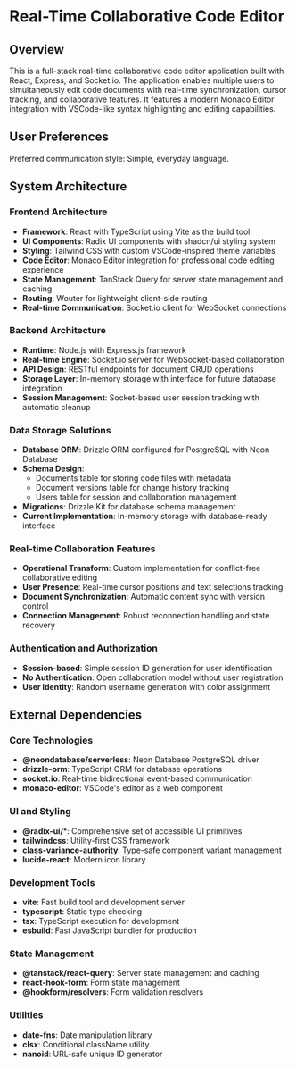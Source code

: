 # Real-Time Collaborative Code Editor

## Overview

This is a full-stack real-time collaborative code editor application built with React, Express, and Socket.io. The application enables multiple users to simultaneously edit code documents with real-time synchronization, cursor tracking, and collaborative features. It features a modern Monaco Editor integration with VSCode-like syntax highlighting and editing capabilities.

## User Preferences

Preferred communication style: Simple, everyday language.

## System Architecture

### Frontend Architecture
- **Framework**: React with TypeScript using Vite as the build tool
- **UI Components**: Radix UI components with shadcn/ui styling system
- **Styling**: Tailwind CSS with custom VSCode-inspired theme variables
- **Code Editor**: Monaco Editor integration for professional code editing experience
- **State Management**: TanStack Query for server state management and caching
- **Routing**: Wouter for lightweight client-side routing
- **Real-time Communication**: Socket.io client for WebSocket connections

### Backend Architecture
- **Runtime**: Node.js with Express.js framework
- **Real-time Engine**: Socket.io server for WebSocket-based collaboration
- **API Design**: RESTful endpoints for document CRUD operations
- **Storage Layer**: In-memory storage with interface for future database integration
- **Session Management**: Socket-based user session tracking with automatic cleanup

### Data Storage Solutions
- **Database ORM**: Drizzle ORM configured for PostgreSQL with Neon Database
- **Schema Design**: 
  - Documents table for storing code files with metadata
  - Document versions table for change history tracking
  - Users table for session and collaboration management
- **Migrations**: Drizzle Kit for database schema management
- **Current Implementation**: In-memory storage with database-ready interface

### Real-time Collaboration Features
- **Operational Transform**: Custom implementation for conflict-free collaborative editing
- **User Presence**: Real-time cursor positions and text selections tracking
- **Document Synchronization**: Automatic content sync with version control
- **Connection Management**: Robust reconnection handling and state recovery

### Authentication and Authorization
- **Session-based**: Simple session ID generation for user identification
- **No Authentication**: Open collaboration model without user registration
- **User Identity**: Random username generation with color assignment

## External Dependencies

### Core Technologies
- **@neondatabase/serverless**: Neon Database PostgreSQL driver
- **drizzle-orm**: TypeScript ORM for database operations
- **socket.io**: Real-time bidirectional event-based communication
- **monaco-editor**: VSCode's editor as a web component

### UI and Styling
- **@radix-ui/***: Comprehensive set of accessible UI primitives
- **tailwindcss**: Utility-first CSS framework
- **class-variance-authority**: Type-safe component variant management
- **lucide-react**: Modern icon library

### Development Tools
- **vite**: Fast build tool and development server
- **typescript**: Static type checking
- **tsx**: TypeScript execution for development
- **esbuild**: Fast JavaScript bundler for production

### State Management
- **@tanstack/react-query**: Server state management and caching
- **react-hook-form**: Form state management
- **@hookform/resolvers**: Form validation resolvers

### Utilities
- **date-fns**: Date manipulation library
- **clsx**: Conditional className utility
- **nanoid**: URL-safe unique ID generator